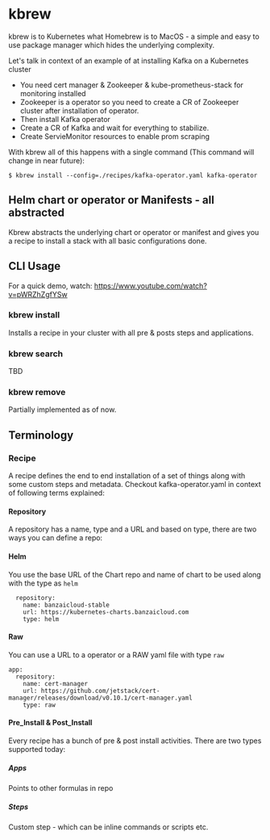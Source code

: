 # kbrew

kbrew is to Kubernetes what Homebrew is to MacOS - a simple and easy to use package manager which hides the underlying complexity.

Let's talk in context of an example of at installing Kafka on a Kubernetes cluster
 - You need cert manager & Zookeeper & kube-prometheus-stack for monitoring installed
 - Zookeeper is a operator so you need to create a CR of Zookeeper cluster after installation of operator.
 - Then install Kafka operator
 - Create a CR of Kafka and wait for everything to stabilize.
 - Create ServieMonitor resources to enable prom scraping

With kbrew all of this happens with a single command (This command will change in near future):

```
$ kbrew install --config=./recipes/kafka-operator.yaml kafka-operator
```
## Helm chart or operator or Manifests - all abstracted

Kbrew abstracts the underlying chart or operator or manifest and gives you a recipe to install a stack with all basic configurations done.

## CLI Usage

For a quick demo, watch: https://www.youtube.com/watch?v=pWRZhZgfYSw 

### kbrew install

Installs a recipe in your cluster with all pre & posts steps and applications.

### kbrew search

TBD

### kbrew remove 

Partially implemented as of now.

## Terminology

### Recipe

A recipe defines the end to end installation of a set of things along with some custom steps and metadata. Checkout kafka-operator.yaml in context of following terms explained:

#### Repository

A repository has a name, type and a URL and based on type, there are two ways you can define a repo:

#### Helm

You use the base URL of the Chart repo and name of chart to be used along with the type as `helm`

```
  repository:
    name: banzaicloud-stable
    url: https://kubernetes-charts.banzaicloud.com
    type: helm
```
#### Raw

You can use a URL to a operator or a RAW yaml file with type `raw`

```
app:
  repository:
    name: cert-manager
    url: https://github.com/jetstack/cert-manager/releases/download/v0.10.1/cert-manager.yaml
    type: raw
```

#### Pre_Install & Post_Install

Every recipe has a bunch of pre & post install activities. There are two types supported today:

##### Apps

Points to other formulas in repo

##### Steps

Custom step - which can be inline commands or scripts etc.